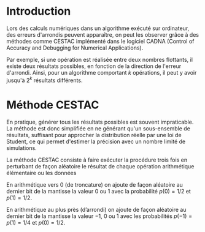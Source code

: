 # Introduction
Lors des calculs numériques dans un algorithme exécuté sur ordinateur, des erreurs d'arrondis peuvent apparaître, on peut les observer grâce à des méthodes comme CESTAC implémenté dans le logiciel CADNA (Control of Accuracy and Debugging for Numerical Applications).

Par exemple, si une opération est réalisée entre deux nombres flottants, il existe deux résultats possibles, en fonction de la direction de l'erreur d'arrondi. Ainsi, pour un algorithme comportant $k$ opérations, il peut y avoir jusqu'à $2^k$ résultats différents.
# Méthode CESTAC
En pratique, générer tous les résultats possibles est souvent impraticable. La méthode est donc simplifiée en ne générant qu'un sous-ensemble de résultats, suffisant pour approcher la distribution réelle par une loi de Student, ce qui permet d'estimer la précision avec un nombre limité de simulations.

La méthode CESTAC consiste à faire exécuter la procédure trois fois en perturbant de façon aléatoire le résultat de chaque opération arithmétique élémentaire ou les données

En arithmétique vers 0 (de troncature) on ajoute de façon aléatoire au dernier bit de la mantisse la valeur $0$ ou $1$ avec la probabilité $p(0) = 1/2$ et $p(1) = 1/2$.

En arithmétique au plus près (d’arrondi) on ajoute de façon aléatoire au dernier bit de la mantisse la valeur $-1$, $0$ ou $1$ avec les probabilités $p(-1) = p(1) = 1/4$ et $p(0) = 1/2$.